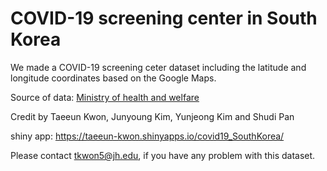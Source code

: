 # COVID-19 screening center in South Korea

We made a COVID-19 screening ceter dataset including the latitude and longitude coordinates based on the Google Maps.

Source of data: [Ministry of health and welfare](https://www.mohw.go.kr/react/popup_200128_2.html])

Credit by Taeeun Kwon, Junyoung Kim, Yunjeong Kim and Shudi Pan


shiny app: https://taeeun-kwon.shinyapps.io/covid19_SouthKorea/


Please contact tkwon5@jh.edu, if you have any problem with this dataset.
